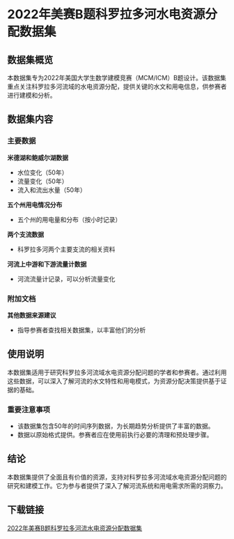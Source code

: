 # 2022年美赛B题科罗拉多河水电资源分配数据集

## 数据集概览

本数据集专为2022年美国大学生数学建模竞赛（MCM/ICM）B题设计。该数据集重点关注科罗拉多河流域的水电资源分配，提供关键的水文和用电信息，供参赛者进行建模和分析。

## 数据集内容

### 主要数据

**米德湖和鲍威尔湖数据**

- 水位变化（50年）
- 流量变化（50年）
- 流入和流出水量（50年）

**五个州用电情况分布**

- 五个州的用电量和分布（按小时记录）

**两个支流数据**

- 科罗拉多河两个主要支流的相关资料

**河流上中游和下游流量计数据**

- 河流流量计记录，可以分析流量变化

### 附加文档

**其他数据来源建议**

- 指导参赛者查找相关数据集，以丰富他们的分析

## 使用说明

本数据集适用于研究科罗拉多河流域水电资源分配问题的学者和参赛者。通过利用这些数据，可以深入了解河流的水文特性和用电模式，为资源分配决策提供基于证据的基础。

### 重要注意事项

- 该数据集包含50年的时间序列数据，为长期趋势分析提供了丰富的数据。
- 数据以原始格式提供。参赛者应在使用前执行必要的清理和预处理步骤。

## 结论

本数据集提供了全面且有价值的资源，支持对科罗拉多河流域水电资源分配问题的研究和建模工作。它为参与者提供了深入了解河流系统和用电需求所需的洞察力。

## 下载链接

[2022年美赛B题科罗拉多河流水电资源分配数据集](https://pan.quark.cn/s/ee3137cf85bd)
